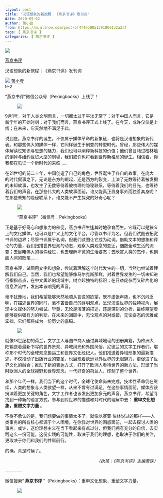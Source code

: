 ```yaml
---
layout: post
title: "汉语想象的新旅程｜《燕京书评》发刊词"
date: 2020-09-02
author: 萧小壹
from: https://m.allnow.com/post/5f4f4eb0851391000132a2af
tags: [ 燕京书评 ]
categories: [ 燕京书评 ]
---
```


<div class="main" data-v-7f77c10f="" data-v-c130297e="">
 <div class="head-img-wrap" data-v-7f77c10f="">
  <img class="head-img" data-v-7f77c10f="" src="//img.allhistory.com/5f4f4532550c6f000110a20f.jpg?imageView2/2/w/750"/>
  <!-- -->
 </div>
 <div class="column-wrap" data-v-7f77c10f="">
  <p class="column" data-v-7f77c10f="">
   <a class="column-link" data-v-7f77c10f="" href="/column/199">
    燕京书评
   </a>
   <!-- -->
  </p>
  <p class="title" data-v-7f77c10f="">
   汉语想象的新旅程｜《燕京书评》发刊词
  </p>
 </div>
 <div class="author-wrap" data-v-7f77c10f="">
  <div class="left" data-v-7f77c10f="">
   <a class="single-avatar" data-v-7f77c10f="" href="/user/1502476">
    <img data-v-7f77c10f="" src="//pic.allhistory.com/T1hFECBsCv1RCvBVdK.jpg?imageView2/2/w/64"/>
   </a>
   <a class="single-name" data-v-7f77c10f="" href="/user/1502476">
    萧小壹
   </a>
   <div class="icon" data-v-7f77c10f="">
   </div>
  </div>
  <div class="time" data-v-7f77c10f="">
   9-2
  </div>
 </div>
 <div class="abstract-wrap" data-v-7f77c10f="">
  <p class="abstract" data-v-7f77c10f="">
   “燕京书评”微信公众号（Pekingbooks）上线了！
  </p>
 </div>
 <div data-v-7f77c10f="" id="article-content">
  <figure class="image-box dls-image-block dls-media-image">
   <img src="//img.allhistory.com/5f4f45da231c3900013c908b.gif?imageView2/2/w/800"/>
   <figcaption class="dls-image-capture">
    <p>
    </p>
   </figcaption>
  </figure>
  <p>
   9月1号，对于人类文明而言，一切都太过于平淡无常了；对于中国人而言，它是新学年的开始时刻；对于我们而言，燕京书评正式上线了。在今天，或许仅仅是上线；在未来，它天然地不满足于此。
  </p>
  <p>
  </p>
  <p>
   说到底，燕京书评的诞生，不仅属于媒体革命的新象征，也将是汉语想象的新代表。和那些伟大的媒体一样，它同样诞生于剧变的转型时代。曾经，那些伟大的媒体解读过知识与思想的魅力，我们也可以阐释新科技的价值；他们曾目睹过柏林墙的倒掉与纽约世贸大厦的崩塌，我们或许也将看到世界新格局的诞生。相信着，你我都在见证一个新时代的来临……
  </p>
  <p>
  </p>
  <p>
   在21世纪的前二十年，中国创造了自己的角色，世界诞生了各自的故事。在庞大的时代叙事之下，无论是东方的崛起，还是西方的裂变，上演了无数等待着被发掘的未知故事，也发生了无数等待着被梳理的隐秘联系，等待着我们的目光，也等待着我们的声音。在那些伟大的人类故事面前，谁又能真正置身事外而独善其身呢？在那些未知的隐秘联系下，谁又能不产生探究的好奇心呢？
  </p>
  <p>
  </p>
  <figure class="image-box dls-image-block dls-media-image">
   <img src="//img.allhistory.com/5f4f48e0231c3900013c9096.png?imageView2/2/w/800"/>
   <figcaption class="dls-image-capture">
    <p>
     “燕京书评”（微信号：Pekingbooks）
    </p>
   </figcaption>
  </figure>
  <p>
  </p>
  <p>
   正是基于好奇心和想象力的催促，燕京书评生逢其时地孕育而生。它既可以是狭义上的文化媒体，也可以是广义上的文化平台。尽管以书评为名，但我们试图去拓宽书评的边界；尽管书评属于名词，但我们试图让它成为动词。借助文本的想象和评论的力量，我们扫描世界思潮的动态，观察人类观念的变迁，细数全球生活的流变；去目睹伟大的事件经过，也去理解卑微的生活姿态；去欣赏人类的杰作，也刻画人间的败笔……
  </p>
  <p>
  </p>
  <p>
   燕京书评，试图用文字和想象，尝试着理解这个时代发生的一切，当然也尝试着理解我们自己。当然，我们也希望能够像马尔克斯那样，对着世界发生的一切未知进行指指点点，在中文舆论的场域中，树立起独特的标识；在日益庞杂而又碎片化的信息洪流中，发出本该响亮的声音。
  </p>
  <p>
  </p>
  <p>
   毫不犹豫地，我们希望能够天然地顺从言说的欲望，既不虚张声势，也不沉闷乏味，在描述世界的同时，毫不吝啬自己的鲜明观点，呈现汉语世界的独特视角，展现中文媒体的努力尝试。毕竟，无论是浅薄的描述，还是深刻的分析，最终期望着能够提供强有力的判断。在未来的回顾中，无论观点的对或错，无论姿态的优雅或笨拙，它们都将成为一份历史的底稿。
  </p>
  <p>
  </p>
  <figure class="image-box dls-image-block dls-media-image">
   <img src="//img.allhistory.com/5f4f48bc550c6f000110a222.png?imageView2/2/w/800"/>
   <figcaption class="dls-image-capture">
    <p>
    </p>
   </figcaption>
  </figure>
  <p>
   就像18世纪初的荷兰，文字工人与图书商人通过异域地理的图册典籍，为欧洲大陆输送着最新书写的世界景观、异域风光和外国风俗。尼德兰的文字工作者们，堪称那个时代的全球观念搬运工和世界文化经纪人。他们推送着异域形象的最新描述，不仅推动了出版行业的变革，也展现着欧洲以外世界的无限魅力，更促进了世界文化的融合；推动了新的表达方式，打开了欧洲人看待世界的新方法，形塑了当时欧洲人的全球视野和世界观念。一代好奇的荷兰人，印制了整个世界。
  </p>
  <p>
  </p>
  <p>
   和那个年代一样，我们当下的这个时代，全球化使命尚未完成，技术性革命仍在继续，人类的想象与人类欲望一样，从来不曾有过满足。在这些事情面前，媒体应该扮演着更加关键的角色，文字工作者也该发出更加多元的声音。燕京书评，希望寻找到一种新的语言方式，参与到对世界的描述和对时代的理解中去：
   <strong>
    重申文化想象，重塑文字力量
   </strong>
   。
  </p>
  <p>
  </p>
  <p>
   不得不承认的是，我们想要做的事情太多了。就像以赛亚·伯林说过的那样——人类事务的所有核心都源于个人困境，在你我对世界的困惑面前，一起去探讨人类的事务。或许，这份理想主义在当下看起来有点过分，但我们拥有充分的自信，去实践这么一份可能。这份实践的可能性，取决于我们的理想，也取决于你们的关注，更取决于你们和我们的并肩前行。
  </p>
  <p>
  </p>
  <p>
   的确，真是时候了。
  </p>
  <p>
  </p>
  <p style="text-align: right;">
   <em>
    （执笔：《燕京书评》主编萧轶）
   </em>
  </p>
  <p>
   ————
  </p>
  <p>
   微信搜索“
   <strong>
    燕京书评
   </strong>
   ”（Pekingbooks）：重申文化想象，重塑文字力量。
  </p>
  <p>
  </p>
  <figure class="image-box dls-image-block dls-media-image">
   <img src="//img.allhistory.com/5f4f45fb231c3900013c908c.png?imageView2/2/w/800"/>
   <figcaption class="dls-image-capture">
    <p>
    </p>
   </figcaption>
  </figure>
  <p>
  </p>
 </div>
</div>

